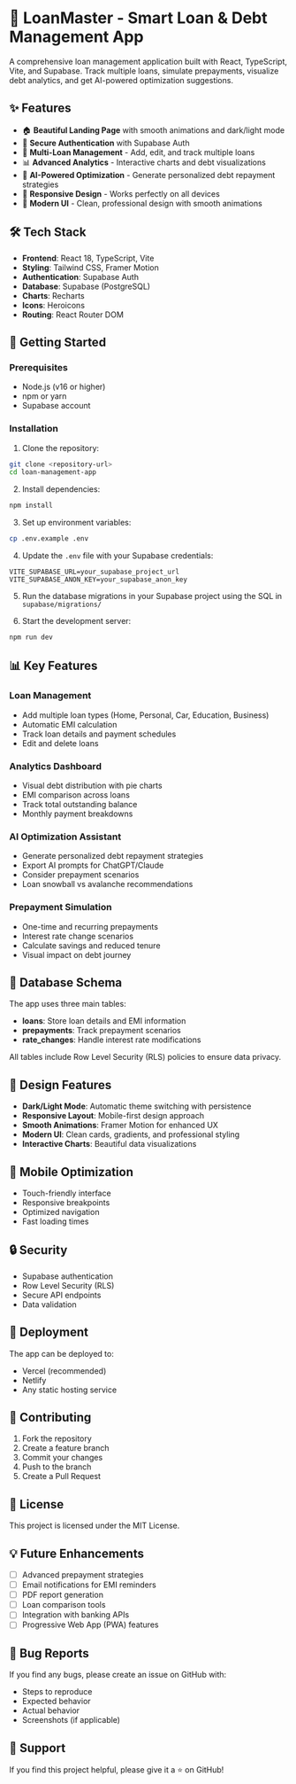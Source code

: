 # 🏦 LoanMaster - Smart Loan & Debt Management App

A comprehensive loan management application built with React, TypeScript, Vite, and Supabase. Track multiple loans, simulate prepayments, visualize debt analytics, and get AI-powered optimization suggestions.

## ✨ Features

- 🏠 **Beautiful Landing Page** with smooth animations and dark/light mode
- 🔐 **Secure Authentication** with Supabase Auth
- 💼 **Multi-Loan Management** - Add, edit, and track multiple loans
- 📊 **Advanced Analytics** - Interactive charts and debt visualizations
- 🧠 **AI-Powered Optimization** - Generate personalized debt repayment strategies
- 📱 **Responsive Design** - Works perfectly on all devices
- 🎨 **Modern UI** - Clean, professional design with smooth animations

## 🛠️ Tech Stack

- **Frontend**: React 18, TypeScript, Vite
- **Styling**: Tailwind CSS, Framer Motion
- **Authentication**: Supabase Auth
- **Database**: Supabase (PostgreSQL)
- **Charts**: Recharts
- **Icons**: Heroicons
- **Routing**: React Router DOM

## 🚀 Getting Started

### Prerequisites

- Node.js (v16 or higher)
- npm or yarn
- Supabase account

### Installation

1. Clone the repository:
```bash
git clone <repository-url>
cd loan-management-app
```

2. Install dependencies:
```bash
npm install
```

3. Set up environment variables:
```bash
cp .env.example .env
```

4. Update the `.env` file with your Supabase credentials:
```env
VITE_SUPABASE_URL=your_supabase_project_url
VITE_SUPABASE_ANON_KEY=your_supabase_anon_key
```

5. Run the database migrations in your Supabase project using the SQL in `supabase/migrations/`

6. Start the development server:
```bash
npm run dev
```

## 📊 Key Features

### Loan Management
- Add multiple loan types (Home, Personal, Car, Education, Business)
- Automatic EMI calculation
- Track loan details and payment schedules
- Edit and delete loans

### Analytics Dashboard
- Visual debt distribution with pie charts
- EMI comparison across loans
- Track total outstanding balance
- Monthly payment breakdowns

### AI Optimization Assistant
- Generate personalized debt repayment strategies
- Export AI prompts for ChatGPT/Claude
- Consider prepayment scenarios
- Loan snowball vs avalanche recommendations

### Prepayment Simulation
- One-time and recurring prepayments
- Interest rate change scenarios
- Calculate savings and reduced tenure
- Visual impact on debt journey

## 🔧 Database Schema

The app uses three main tables:

- **loans**: Store loan details and EMI information
- **prepayments**: Track prepayment scenarios
- **rate_changes**: Handle interest rate modifications

All tables include Row Level Security (RLS) policies to ensure data privacy.

## 🎨 Design Features

- **Dark/Light Mode**: Automatic theme switching with persistence
- **Responsive Layout**: Mobile-first design approach
- **Smooth Animations**: Framer Motion for enhanced UX
- **Modern UI**: Clean cards, gradients, and professional styling
- **Interactive Charts**: Beautiful data visualizations

## 📱 Mobile Optimization

- Touch-friendly interface
- Responsive breakpoints
- Optimized navigation
- Fast loading times

## 🔒 Security

- Supabase authentication
- Row Level Security (RLS)
- Secure API endpoints
- Data validation

## 🚀 Deployment

The app can be deployed to:
- Vercel (recommended)
- Netlify
- Any static hosting service

## 🤝 Contributing

1. Fork the repository
2. Create a feature branch
3. Commit your changes
4. Push to the branch
5. Create a Pull Request

## 📄 License

This project is licensed under the MIT License.

## 💡 Future Enhancements

- [ ] Advanced prepayment strategies
- [ ] Email notifications for EMI reminders
- [ ] PDF report generation
- [ ] Loan comparison tools
- [ ] Integration with banking APIs
- [ ] Progressive Web App (PWA) features

## 🐛 Bug Reports

If you find any bugs, please create an issue on GitHub with:
- Steps to reproduce
- Expected behavior
- Actual behavior
- Screenshots (if applicable)

## 🌟 Support

If you find this project helpful, please give it a ⭐ on GitHub!